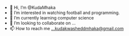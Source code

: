 - 👋 Hi, I’m @KudaMhaka
- 👀 I’m interested in watching football and programming.
- 🌱 I’m currently learning computer science
- 💞️ I’m looking to collaborate on ...
- 📫 How to reach me ...kudakwasheddmhaka@gmail.com

<!---
KudaMhaka/KudaMhaka is a ✨ special ✨ repository because its `README.md` (this file) appears on your GitHub profile.
You can click the Preview link to take a look at your changes.
--->
